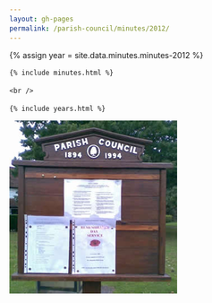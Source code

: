```yaml
---
layout: gh-pages
permalink: /parish-council/minutes/2012/
---
```


<div class="panelLeft">
	{% assign year = site.data.minutes.minutes-2012 %}

	{% include minutes.html %}

	<br />

	{% include years.html %}
</div>

<div class="panelLeft">
	<img src="/common/image/noticeBoard.jpg" alt="Notice Board" width="300" height="309" />
</div>
